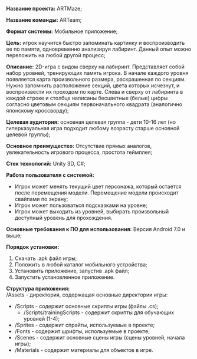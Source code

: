 **Название проекта:** ARTMaze;

**Название команды:** ARTeam;

**Формат системы:** Мобильное приложение;

**Цель:** игрок научится быстро запоминать картинку и воспроизводить ее по памяти, одновременно анализируя лабиринт.
Данный опыт можно переложить на любой другой процесс;

**Описание:** 2D-игра с видом сверху на лабиринт. Представляет собой набор уровней, тренирующих память игрока.
В начале каждого уровня появляется карта произвольного размера, раскрашенная по секциям. Нужно запомнить расположение секций,
цвета которых исчезнут, и воcпроизвести их проходом по карте. Слева и сверху от лабиринта в каждой строке и столбце написаны
бесцветные (белые) цифры согласно цветовым секциям первоначального квадрата (аналогично японскому кроссворду);

**Целевая аудитория:** основная целевая группа - дети 10-16 лет (но гиперказуальная игра подходит любому возрасту старше основной целевой группы);

**Основное преимущество:** Отсутствие прямых аналогов, увлекательность игрового процесса, простота геймплея;

**Стек технологий:** Unity 3D, C#;

**Работа пользователя с системой:** 
  * Игрок может менять текущий цвет персонажа, который остается после перемещения модели. Перемещение модели происходит свайпами по экрану;
  * Игрок может пользоваться подсказками на уровне;
  * Игрок может выходить из уровней, выбирать произвольный доступный уровень для прохождения.

**Основные требования к ПО для использования:** Версия Android 7.0 и выше;

**Порядок установки:** 
  1. Скачать .apk файл игры; 
  2. Положить в любой каталог мобильного устройства; 
  3. Установить приложение, запустив .apk файл;
  4. Запустить установленное приложение.

**Структура приложения:**\
/Assets - директория, содержащая основные директории игры:
* /Scripts - содержит основные скрипты игры (файлы .cs);
  * /Scripts/trainingScripts - содержит скрипты для обучающих уровней (1-4);
* /Sprites - содержит спрайты, используемые в проекте;
* /Fonts - содержит шрифты, используемые в проекте;
* /Scenes - содержит основные сцены игры (сцены уровней, начала игры);
* /Materials - содержит материалы для объектов в игре.

